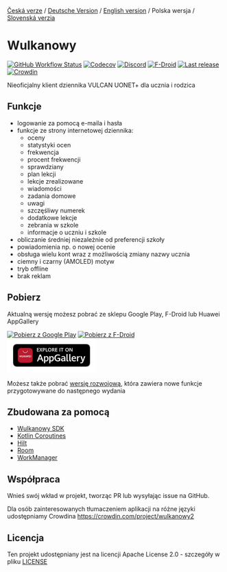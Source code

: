 [Česká verze](README.cs.md) / [Deutsche Version](README.de.md) / [English version](README.en.md) / Polska wersja / [Slovenská verzia](README.sk.md)

# Wulkanowy

[![GitHub Workflow Status](https://img.shields.io/github/workflow/status/wulkanowy/wulkanowy/Tests/develop?style=flat-square)](https://github.com/wulkanowy/wulkanowy/actions)
[![Codecov](https://img.shields.io/codecov/c/github/wulkanowy/wulkanowy/master.svg?style=flat-square)](https://codecov.io/gh/wulkanowy/wulkanowy)
[![Discord](https://img.shields.io/discord/390889354199040011.svg?style=flat-square)](https://discord.gg/vccAQBr)
[![F-Droid](https://img.shields.io/f-droid/v/io.github.wulkanowy.svg?style=flat-square)](https://f-droid.org/packages/io.github.wulkanowy/)
[![Last release](https://img.shields.io/github/release/wulkanowy/wulkanowy.svg?logo=github&style=flat-square)](https://github.com/wulkanowy/wulkanowy/releases)
[![Crowdin](https://badges.crowdin.net/wulkanowy2/localized.svg)](https://translate.wulkanowy.net.pl)

Nieoficjalny klient dziennika VULCAN UONET+ dla ucznia i rodzica

## Funkcje

* logowanie za pomocą e-maila i hasła
* funkcje ze strony internetowej dziennika:
    * oceny
    * statystyki ocen
    * frekwencja
    * procent frekwencji
    * sprawdziany
    * plan lekcji
    * lekcje zrealizowane
    * wiadomości
    * zadania domowe
    * uwagi
    * szczęśliwy numerek
    * dodatkowe lekcje
    * zebrania w szkole
    * informacje o uczniu i szkole
* obliczanie średniej niezależnie od preferencji szkoły
* powiadomienia np. o nowej ocenie
* obsługa wielu kont wraz z możliwością zmiany nazwy ucznia 
* ciemny i czarny (AMOLED) motyw
* tryb offline
* brak reklam

## Pobierz

Aktualną wersję możesz pobrać ze sklepu Google Play, F-Droid lub Huawei AppGallery

[<img src="https://play.google.com/intl/en_us/badges/images/generic/en_badge_web_generic.png"
    alt="Pobierz z Google Play"
    height="80">](https://play.google.com/store/apps/details?id=io.github.wulkanowy)
[<img src="https://fdroid.gitlab.io/artwork/badge/get-it-on.png"
    alt="Pobierz z F-Droid"
    height="80">](https://f-droid.org/packages/io.github.wulkanowy/)
[<img src="appgallery_badge.png"
    alt="Odkrywaj w AppGallery"
    height="80">](https://appgallery.cloud.huawei.com/ag/n/app/C101440411?channelId=Badge&id=1b3f7fbb700849a9be0dba6b520b2282&s=EB1D3BF9ED9D1564D869B7B94B18016D3CABFCA5AEFB8E29F675FA04E0DC131D&detailType=0&v=)


Możesz także pobrać [wersję rozwojową](https://wulkanowy.github.io/#download), która zawiera nowe funkcje przygotowywane do następnego wydania


## Zbudowana za pomocą

* [Wulkanowy SDK](https://github.com/wulkanowy/sdk)
* [Kotlin Coroutines](https://kotlinlang.org/docs/reference/coroutines-overview.html)
* [Hilt](https://dagger.dev/hilt/)
* [Room](https://developer.android.com/topic/libraries/architecture/room)
* [WorkManager](https://developer.android.com/topic/libraries/architecture/workmanager) 

## Współpraca

Wnieś swój wkład w projekt, tworząc PR lub wysyłając issue na GitHub.

Dla osób zainteresowanych tłumaczeniem aplikacji na różne języki udostępniamy Crowdina
https://crowdin.com/project/wulkanowy2

## Licencja

Ten projekt udostępniany jest na licencji Apache License 2.0 - szczegóły w pliku [LICENSE](LICENSE)
